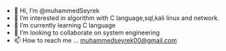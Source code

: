 - 👋 Hi, I’m @muhammedSeyrek
- 👀 I’m interested in algorithm with C language,sql,kali linux and network.
- 🌱 I’m currently learning C language
- 💞️ I’m looking to collaborate on system engineering 
- 📫 How to reach me ... muhammedseyrek00@gmail.com

<!---
muhammedSeyrek/muhammedSeyrek is a ✨ special ✨ repository because its `README.md` (this file) appears on your GitHub profile.
You can click the Preview link to take a look at your changes.
--->
